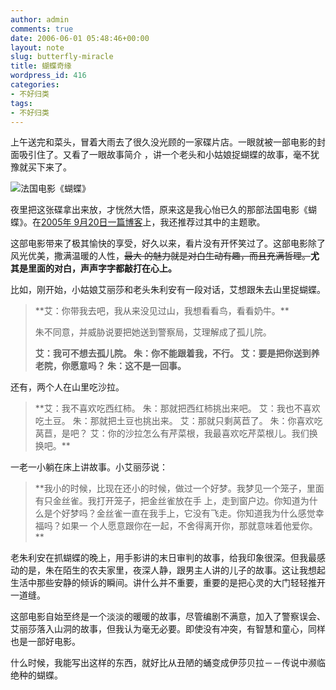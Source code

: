```yaml
---
author: admin
comments: true
date: 2006-06-01 05:48:46+00:00
layout: note
slug: butterfly-miracle
title: 蝴蝶奇缘
wordpress_id: 416
categories:
- 不好归类
tags:
- 不好归类
---
```


上午送完和菜头，冒着大雨去了很久没光顾的一家碟片店。一眼就被一部电影的封面吸引住了。又看了一眼故事简介  ，讲一个老头和小姑娘捉蝴蝶的故事，毫不犹豫就买下来了。

![法国电影《蝴蝶》](http://static.flickr.com/52/158610549_9b7b6218c4.jpg?v=0)

夜里把这张碟拿出来放，才恍然大悟，原来这是我心怡已久的那部法国电影《蝴蝶》。在[2005年  9月20日一篇博客](http://barbar.cn/blog/detail.asp?blog_id=2&content_id=744&cat_id=33)上，我还推荐过其中的主题歌。

这部电影带来了极其愉快的享受，好久以来，看片没有开怀笑过了。这部电影除了风光优美，撒满温暖的人性，<strike>最大  的魅力就是对白生动有趣，而且充满哲理。</strike>**尤其是里面的对白，声声字字都敲打在心上。**

比如，刚开始，小姑娘艾丽莎和老头朱利安有一段对话，艾想跟朱去山里捉蝴蝶。




<blockquote>
**艾：你带我去吧，我从来没见过山，我想看看鸟，看看奶牛。**

朱不同意，并威胁说要把她送到警察局，艾理解成了孤儿院。

**艾：我可不想去孤儿院。
朱：你不能跟着我，不行。
艾：要是把你送到养老院，你愿意吗？
朱：这不是一回事。**</blockquote>





还有，两个人在山里吃沙拉。




<blockquote>
**艾：我不喜欢吃西红柿。
朱：那就把西红柿挑出来吧。
艾：我也不喜欢吃土豆。
朱：那就把土豆也挑出来。
艾：那就只剩莴苣了。
朱：你喜欢吃莴苣，是吧？
艾：你的沙拉怎么有芹菜根，我最喜欢吃芹菜根儿。我们换换吧。**</blockquote>





一老一小躺在床上讲故事。小艾丽莎说：





<blockquote>**我小的时候，比现在还小的时候，做过一个好梦。我梦见一个笼子，里面有只金丝雀。我打开笼子，把金丝雀放在手  上，走到窗户边。你知道为什么是个好梦吗？金丝雀一直在我手上，它没有飞走。你知道我为什么感觉幸福吗？如果一  个人愿意跟你在一起，不舍得离开你，那就意味着他爱你。**
</blockquote>




老朱利安在抓蝴蝶的晚上，用手影讲的末日审判的故事，给我印象很深。但我最感动的是，朱在陌生的农夫家里，夜深人静，跟男主人讲的儿子的故事。这让我想起生活中那些安静的倾诉的瞬间。讲什么并不重要，重要的是把心灵的大门轻轻推开一道缝。

这部电影自始至终是一个淡淡的暖暖的故事，尽管编剧不满意，加入了警察误会、艾丽莎落入山洞的故事，但我认为毫无必要。即使没有冲突，有智慧和童心，同样也是一部好电影。

什么时候，我能写出这样的东西，就好比从丑陋的蛹变成伊莎贝拉－－传说中濒临绝种的蝴蝶。
